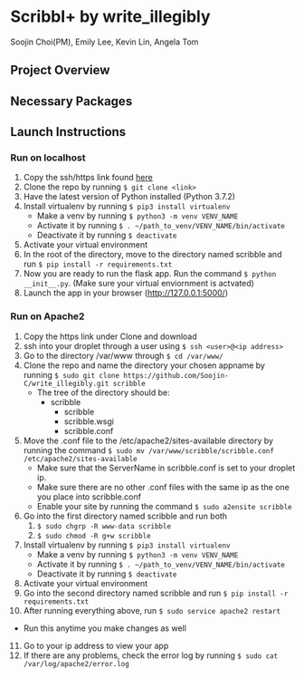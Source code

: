 # Scribbl+ by write_illegibly
Soojin Choi(PM), Emily Lee, Kevin Lin, Angela Tom
## Project Overview

## Necessary Packages

## Launch Instructions
### Run on localhost
1. Copy the ssh/https link found [here](https://github.com/Soojin-C/write_illegibly)
2. Clone the repo by running `$ git clone <link>`
3. Have the latest version of Python installed (Python 3.7.2)
4. Install virtualenv by running `$ pip3 install virtualenv`
   * Make a venv by running `$ python3 -m venv VENV_NAME`
   * Activate it by running `$ . ~/path_to_venv/VENV_NAME/bin/activate`
   * Deactivate it by running `$ deactivate`
5. Activate your virtual environment
6. In the root of the directory, move to the directory named scribble and run `$ pip install -r requirements.txt`
7. Now you are ready to run the flask app. Run the command `$ python __init__.py`. (Make sure your virtual enviornment is actvated)
8. Launch the app in your browser (http://127.0.0.1:5000/)

### Run on Apache2
1. Copy the https link under Clone and download
2. ssh into your droplet through a user using `$ ssh <user>@<ip address>`
3. Go to the directory /var/www through `$ cd /var/www/` 
4. Clone the repo and name the directory your chosen appname by running 
  `$ sudo git clone https://github.com/Soojin-C/write_illegibly.git scribble`
   * The tree of the directory should be:
      * scribble
         * scribble
         * scribble.wsgi
         * scribble.conf
5. Move the .conf file to the /etc/apache2/sites-available directory by running the command 
`$ sudo mv /var/www/scribble/scribble.conf /etc/apache2/sites-available`
   * Make sure that the ServerName in scribble.conf is set to your droplet ip.
   * Make sure there are no other .conf files with the same ip as the one you place into scribble.conf
   * Enable your site by running the command `$ sudo a2ensite scribble`
6. Go into the first directory named scribble and run both 
    1. `$ sudo chgrp -R www-data scribble`
    2. `$ sudo chmod -R g+w scribble`
7. Install virtualenv by running `$ pip3 install virtualenv`
   * Make a venv by running `$ python3 -m venv VENV_NAME`
   * Activate it by running `$ . ~/path_to_venv/VENV_NAME/bin/activate`
   * Deactivate it by running `$ deactivate`
8. Activate your virtual environment 
9. Go into the second directory named scribble and run `$ pip install -r requirements.txt`
10. After running everything above, run `$ sudo service apache2 restart`
   * Run this anytime you make changes as well
11. Go to your ip address to view your app
12. If there are any problems, check the error log by running `$ sudo cat /var/log/apache2/error.log`
